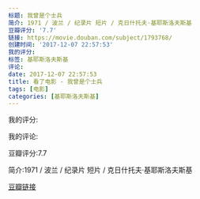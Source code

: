 ```yaml
---
标题: 我曾是个士兵
简介: 1971 / 波兰 / 纪录片 短片 / 克日什托夫·基耶斯洛夫斯基
豆瓣评分: '7.7'
链接: https://movie.douban.com/subject/1793768/
创建时间: '2017-12-07 22:57:53'
我的评分:
标签: 基耶斯洛夫斯基
评论:
date: 2017-12-07 22:57:53
title: 看了电影 - 我曾是个士兵
tags: [电影]
categories: [基耶斯洛夫斯基]
---
```


我的评分:

我的评论:

豆瓣评分:7.7

简介:1971 / 波兰 / 纪录片 短片 / 克日什托夫·基耶斯洛夫斯基

[豆瓣链接](https://movie.douban.com/subject/1793768/)

